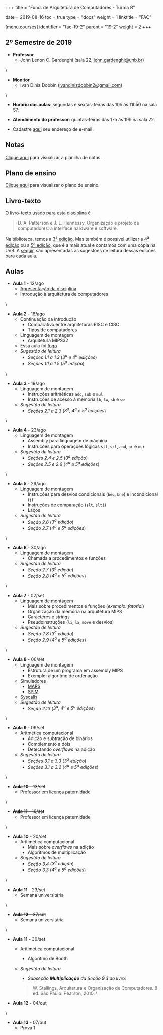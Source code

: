 +++
title = "Fund. de Arquitetura de Computadores - Turma B"

date = 2019-08-16
toc = true
type = "docs"
weight = 1
linktitle = "FAC"

[menu.courses]
  identifier = "fac-19-2"
  parent = "19-2"
  weight = 2
+++

## 2º Semestre de 2019

* **Professor**
   * John Lenon C. Gardenghi (sala 22, john.gardenghi@unb.br)

\

* **Monitor**
   * Ivan Diniz Dobbin (ivandinizdobbin2@gmail.com)

\

* **Horário das aulas**: segundas e sextas-feiras das 10h às 11h50 na sala S7.
* **Atendimento do professor**: quintas-feiras das 17h às 19h na sala 22.

* Cadastre [aqui](https://forms.gle/7ZGzEWXxCMvX1C586) seu endereço de e-mail.

## Notas

[Clique aqui](/courses/2019_2/FAC.html) para visualizar a planilha de notas.

## Plano de ensino

[Clique aqui](/courses/2019_2/fac/plano_fac_19_2.pdf) para visualizar o plano de ensino.

## Livro-texto

O livro-texto usado para esta disciplina é

> D. A. Patterson e J. L. Hennessy. Organização e projeto de
  computadores: a interface hardware e software.

Na biblioteca, temos a [3<sup>a</sup>
edição](http://search.ebscohost.com/login.aspx?direct=true&db=cat07149a&AN=buin.952499&lang=pt-br&site=eds-live). Mas
também é possível utilizar a [4<sup>a</sup>
edição](https://www.sciencedirect.com/book/9788535235852/organizacao-e-projeto-de-computadores)
ou a [5<sup>a</sup>
edição](http://search.ebscohost.com/login.aspx?direct=true&db=cat07149a&AN=buin.1041441&lang=pt-br&site=eds-live),
que é a mais atual e contamos com uma cópia na UnB. A
[seguir](#aulas), são apresentadas as sugestões de leitura dessas
edições para cada aula.

## Aulas

* **Aula 1** - 12/ago
  * [Apresentação da disciplina](/courses/2019_2/fac/1_intro_slides.pdf)
  * Introdução à arquitetura de computadores

\

* **Aula 2** - 16/ago
  * Continuação da introdução
     * Comparativo entre arquiteturas RISC e CISC
     * Tipos de computadores
  * Linguagem de montagem
     * Arquitetura MIPS32
  * Essa aula foi [fogo](https://g1.globo.com/df/distrito-federal/noticia/2019/08/16/aulas-sao-suspensas-em-campus-da-unb-por-conta-de-incendio-florestal.ghtml)
  * *Sugestão de leitura*
     * *Seções 1.1 a 1.3* (*3<sup>a</sup> e 4<sup>a</sup> edições*)
     * *Seções 1.1 a 1.5* (*5<sup>a</sup> edição*)

\

* **Aula 3** - 19/ago
  * Linguagem de montagem
     * Instruções aritméticas `add`, `sub` e `mul`
     * Instruções de acesso à memória `lb`, `lw`, `sb` e `sw`
  * *Sugestão de leitura*
     * *Seções 2.1 a 2.3* (*3<sup>a</sup>, 4<sup>a</sup> e 5<sup>a</sup> edições*)

\

* **Aula 4** - 23/ago
  * Linguagem de montagem
     * Assembly para linguagem de máquina
     * Instruções para operações lógicas `sll`, `srl`, `and`, `or` e `nor`
  * *Sugestão de leitura*
     * *Seções 2.4 e 2.5* (*3<sup>a</sup> edição*)
     * *Seções 2.5 e 2.6* (*4<sup>a</sup> e 5<sup>a</sup> edições*)

\

* **Aula 5** - 26/ago
  * Linguagem de montagem
     * Instruções para desvios condicionais (`beq`, `bne`) e incondicional (`j`)
     * Instruções de comparação (`slt`, `slti`)
     * Laços
  * *Sugestão de leitura*
     * *Seção 2.6* (*3<sup>a</sup> edição*)
     * *Seção 2.7* (*4<sup>a</sup> e 5<sup>a</sup> edições*)

\

* **Aula 6** - 30/ago
  * Linguagem de montagem
     * Chamada a procedimentos e funções
  * *Sugestão de leitura*
     * *Seção 2.7* (*3<sup>a</sup> edição*)
     * *Seção 2.8* (*4<sup>a</sup> e 5<sup>a</sup> edições*)

\

* **Aula 7** - 02/set
  * Linguagem de montagem
     * Mais sobre procedimentos e funções (_exemplo: fatorial_)
     * Organização da memória na arquitetura MIPS
     * Caracteres e _strings_
     * Pseudoinstruções (`li`, `la`, `move` e desvios)
  * *Sugestão de leitura*
     * *Seção 2.8* (*3<sup>a</sup> edição*)
     * *Seção 2.9* (*4<sup>a</sup> e 5<sup>a</sup> edições*)

\

* **Aula 8** - 06/set
  * Linguagem de montagem
     * Estrutura de um programa em assembly MIPS
     * Exemplo: algoritmo de ordenação
  * Simuladores
     * [MARS](http://courses.missouristate.edu/kenvollmar/mars/)
     * [SPIM](http://spimsimulator.sourceforge.net/)
  * [Syscalls](http://students.cs.tamu.edu/tanzir/csce350/reference/syscalls.html)
  * *Sugestão de leitura*
     * *Seção 2.13* (*3<sup>a</sup>, 4<sup>a</sup> e 5<sup>a</sup> edições*)

\

* **Aula 9** - 09/set
  * Aritmética computacional
     * Adição e subtração de binários
     * Complemento a dois
     * Detectando *overflows* na adição
  * *Sugestão de leitura*
     * *Seções 3.1 a 3.3* (*3<sup>a</sup> edição*)
     * *Seções 3.1 a 3.2* (*4<sup>a</sup> e 5<sup>a</sup> edições*)

\

* <s>**Aula 10** - 13/set</s>
  * Professor em licença paternidade

\

* <s>**Aula 11** - 16/set</s>
  * Professor em licença paternidade

\

* **Aula 10** - 20/set
  * Aritimética computacional
     * Mais sobre *overflows* na adição
     * Algoritmos de multiplicação
  * *Sugestão de leitura*
     * *Seção 3.4* (*3<sup>a</sup> edição*)
     * *Seção 3.3* (*4<sup>a</sup> e 5<sup>a</sup> edições*)

\

* <s>**Aula 11** - 23/set</s>
  * Semana universitária

\

* <s>**Aula 12** - 27/set</s>
  * Semana universitária

\

* **Aula 11** - 30/set
  * Aritimética computacional
     * Algoritmo de Booth
  * *Sugestão de leitura*
     * _Subseção **Multiplicação** da Seção 9.3 do livro_:

     > W. Stallings, Arquitetura e Organização de Computadores. 8 ed. São Paulo: Pearson, 2010.
\

* **Aula 12** - 04/out

\

* **Aula 13** - 07/out
  * Prova 1